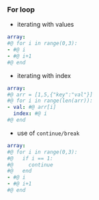 ### For loop

- iterating with values

```yaml
array:
#@ for i in range(0,3):
- #@ i
- #@ i+1
#@ end
```

- iterating with index

```yaml
array:
#@ arr = [1,5,{"key":"val"}]
#@ for i in range(len(arr)):
- val: #@ arr[i]
  index: #@ i
#@ end 
```

- use of `continue/break`

```yaml
array:
#@ for i in range(0,3):
#@   if i == 1:
#@     continue
#@   end
- #@ i
- #@ i+1
#@ end
```
